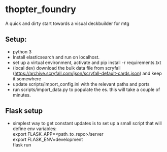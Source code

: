 # thopter_foundry

A quick and dirty start towards a visual deckbuilder for mtg

## Setup:
 * python 3
 * Install elasticsearch and run on localhost.
 * set up a virtual environment, activate and pip install -r requirements.txt
 * (local dev) download the bulk data file from scryfall (https://archive.scryfall.com/json/scryfall-default-cards.json) and keep it somewhere
 * update scripts/import_config.ini with the relevant paths and ports
 * run scripts/import_data.py to populate the es. this will take a couple of minutes.

## Flask setup
 * simplest way to get constant updates is to set up a small script that will define env variables:  
export FLASK_APP=<path_to_repo>/server  
export FLASK_ENV=development  
flask run  